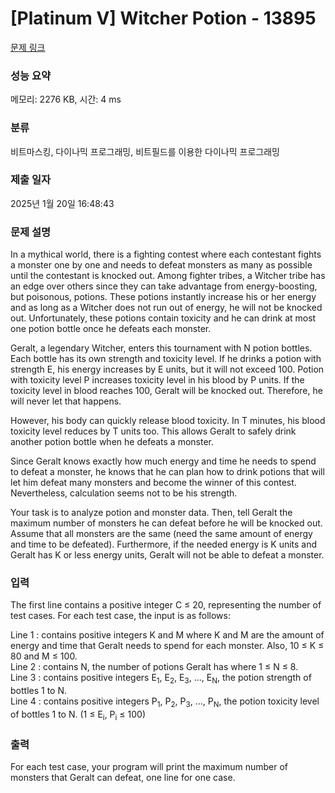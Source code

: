 # [Platinum V] Witcher Potion - 13895 

[문제 링크](https://www.acmicpc.net/problem/13895) 

### 성능 요약

메모리: 2276 KB, 시간: 4 ms

### 분류

비트마스킹, 다이나믹 프로그래밍, 비트필드를 이용한 다이나믹 프로그래밍

### 제출 일자

2025년 1월 20일 16:48:43

### 문제 설명

<p>In a mythical world, there is a fighting contest where each contestant fights a monster one by one and needs to defeat monsters as many as possible until the contestant is knocked out. Among fighter tribes, a Witcher tribe has an edge over others since they can take advantage from energy-boosting, but poisonous, potions. These potions instantly increase his or her energy and as long as a Witcher does not run out of energy, he will not be knocked out. Unfortunately, these potions contain toxicity and he can drink at most one potion bottle once he defeats each monster.</p>

<p>Geralt, a legendary Witcher, enters this tournament with N potion bottles. Each bottle has its own strength and toxicity level. If he drinks a potion with strength E, his energy increases by E units, but it will not exceed 100. Potion with toxicity level P increases toxicity level in his blood by P units. If the toxicity level in blood reaches 100, Geralt will be knocked out. Therefore, he will never let that happens.</p>

<p>However, his body can quickly release blood toxicity. In T minutes, his blood toxicity level reduces by T units too. This allows Geralt to safely drink another potion bottle when he defeats a monster.</p>

<p>Since Geralt knows exactly how much energy and time he needs to spend to defeat a monster, he knows that he can plan how to drink potions that will let him defeat many monsters and become the winner of this contest. Nevertheless, calculation seems not to be his strength.</p>

<p>Your task is to analyze potion and monster data. Then, tell Geralt the maximum number of monsters he can defeat before he will be knocked out. Assume that all monsters are the same (need the same amount of energy and time to be defeated). Furthermore, if the needed energy is K units and Geralt has K or less energy units, Geralt will not be able to defeat a monster.</p>

### 입력 

 <p>The first line contains a positive integer C ≤ 20, representing the number of test cases. For each test case, the input is as follows:</p>

<p>Line 1 : contains positive integers K and M where K and M are the amount of energy and time that Geralt needs to spend for each monster. Also, 10 ≤ K ≤ 80 and M ≤ 100.<br>
Line 2 : contains N, the number of potions Geralt has where 1 ≤ N ≤ 8.<br>
Line 3 : contains positive integers E<sub>1</sub>, E<sub>2</sub>, E<sub>3</sub>, …, E<sub>N</sub>, the potion strength of bottles 1 to N.<br>
Line 4 : contains positive integers P<sub>1</sub>, P<sub>2</sub>, P<sub>3</sub>, …, P<sub>N</sub>, the potion toxicity level of bottles 1 to N. (1 ≤ E<sub>i</sub>, P<sub>i</sub> ≤ 100)</p>

### 출력 

 <p>For each test case, your program will print the maximum number of monsters that Geralt can defeat, one line for one case.</p>

